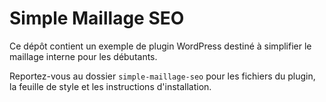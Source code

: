 # Simple Maillage SEO

Ce dépôt contient un exemple de plugin WordPress destiné à simplifier le maillage interne pour les débutants.

Reportez-vous au dossier `simple-maillage-seo` pour les fichiers du plugin, la feuille de style et les instructions d'installation.
